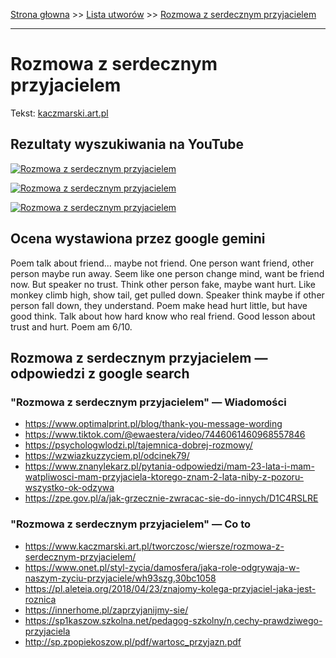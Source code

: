 [Strona głowna](../index.md) >> [Lista utworów](../list.md) >> [Rozmowa z serdecznym przyjacielem](521.md)

---

# Rozmowa z serdecznym przyjacielem

Tekst: [kaczmarski.art.pl](https://www.kaczmarski.art.pl/tworczosc/wiersze/rozmowa-z-serdecznym-przyjacielem/)

## Rezultaty wyszukiwania na YouTube

[![Rozmowa z serdecznym przyjacielem](http://img.youtube.com/vi/Yz1Nc1-QOkg/0.jpg)](https://www.youtube.com/watch?v=Yz1Nc1-QOkg "Rozmowa Live - Kaczmarski, Łapiński - YouTube")

[![Rozmowa z serdecznym przyjacielem](http://img.youtube.com/vi/5XCvJgtfXQs/0.jpg)](https://www.youtube.com/watch?v=5XCvJgtfXQs "Jacek Kaczmarski - Krótka rozmowa między Panem, Chamem i Plebanem - YouTube")

[![Rozmowa z serdecznym przyjacielem](http://img.youtube.com/vi/Q8RbnBHDXtk/0.jpg)](https://www.youtube.com/watch?v=Q8RbnBHDXtk "Rozmowa - YouTube")

## Ocena wystawiona przez google gemini

Poem talk about friend... maybe not friend. One person want friend, other person maybe run away. Seem like one person change mind, want be friend now. But speaker no trust. Think other person fake, maybe want hurt. Like monkey climb high, show tail, get pulled down. Speaker think maybe if other person fall down, they understand. Poem make head hurt little, but have good think. Talk about how hard know who real friend. Good lesson about trust and hurt. Poem am 6/10.


## Rozmowa z serdecznym przyjacielem — odpowiedzi z google search

### "Rozmowa z serdecznym przyjacielem" — Wiadomości

 - <https://www.optimalprint.pl/blog/thank-you-message-wording>
 - <https://www.tiktok.com/@ewaestera/video/7446061460968557846>
 - <https://psychologwlodzi.pl/tajemnica-dobrej-rozmowy/>
 - <https://wzwiazkuzzyciem.pl/odcinek79/>
 - <https://www.znanylekarz.pl/pytania-odpowiedzi/mam-23-lata-i-mam-watpliwosci-mam-przyjaciela-ktorego-znam-2-lata-niby-z-pozoru-wszystko-ok-odzywa>
 - <https://zpe.gov.pl/a/jak-grzecznie-zwracac-sie-do-innych/D1C4RSLRE>

### "Rozmowa z serdecznym przyjacielem" — Co to

 - <https://www.kaczmarski.art.pl/tworczosc/wiersze/rozmowa-z-serdecznym-przyjacielem/>
 - <https://www.onet.pl/styl-zycia/damosfera/jaka-role-odgrywaja-w-naszym-zyciu-przyjaciele/wh93szg,30bc1058>
 - <https://pl.aleteia.org/2018/04/23/znajomy-kolega-przyjaciel-jaka-jest-roznica>
 - <https://innerhome.pl/zaprzyjanijmy-sie/>
 - <https://sp1kaszow.szkolna.net/pedagog-szkolny/n,cechy-prawdziwego-przyjaciela>
 - <http://sp.zpopiekoszow.pl/pdf/wartosc_przyjazn.pdf>

